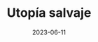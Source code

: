 ---
slug: "project-5"
title: "Utopía salvaje"
tags: ["DeepBrain AI"]
date: 2023-06-11
video: {
    url: "https://drive.google.com/file/d/1yy61QdXUSf1sxHOwG64EkSmPAK6KUlkw/preview",
    alt: "video presentación uTOPÍA SALVAJE"
}
description: "Proyecto presentado para la intervención artística Abri Tempo, de la artista canadiense Forteza Camila. Texto creado por ChatGPT, en respuesta a la solicitud de consejos para la humanidad y su esencia natural. El video fue realizado utilizando DeepBrain AI. Durante la proyección se transplantaron más de cien especies de fauna, que luego fueron obsequiadas entre los presentes."
---